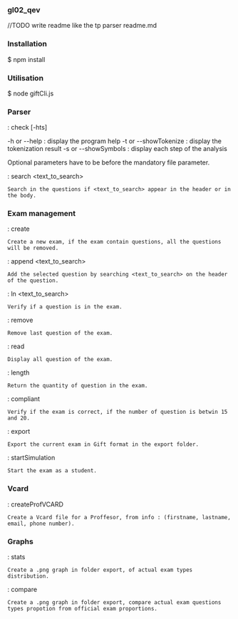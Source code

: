 ### gl02_qev


//TODO write readme like the tp parser readme.md

### Installation

$ npm install

### Utilisation 

$ node giftCli.js <command>


### Parser ###

<command> : check <fileToParse> [-hts]

-h or --help 	:	 display the program help
-t or --showTokenize :	 display the tokenization result 
-s or --showSymbols :	 display each step of the analysis

Optional parameters have to be before the mandatory file parameter.


<command> : search <fileToParse> <text_to_search>

    Search in the questions if <text_to_search> appear in the header or in the body.


### Exam management ###

<command> : create

    Create a new exam, if the exam contain questions, all the questions will be removed.


<command> : append <fileToParse> <text_to_search>

    Add the selected question by searching <text_to_search> on the header of the question.


<command> : ln <fileToParse> <text_to_search>

    Verify if a question is in the exam.


<command> : remove

    Remove last question of the exam.


<command> : read

    Display all question of the exam.


<command> : length

    Return the quantity of question in the exam.


<command> : compliant

    Verify if the exam is correct, if the number of question is betwin 15 and 20.


<command> : export

    Export the current exam in Gift format in the export folder.

<command> : startSimulation

    Start the exam as a student.


### Vcard ###

<command> : createProfVCARD <firstName> <lastName> <email> <phoneNumber>

    Create a Vcard file for a Proffesor, from info : (firstname, lastname, email, phone number).


### Graphs ###

<command> : stats

    Create a .png graph in folder export, of actual exam types distribution.


<command> : compare

    Create a .png graph in folder export, compare actual exam questions types propotion from official exam proportions.